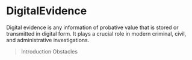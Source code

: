 # DigitalEvidence
Digital evidence is any information of probative value that is stored or transmitted in digital form. It plays a crucial role in modern criminal, civil, and administrative investigations.

> Introduction
> Obstacles
>
